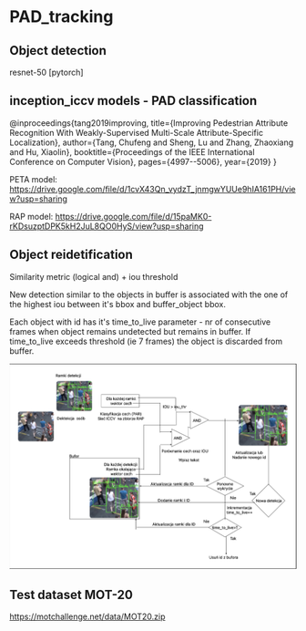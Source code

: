 # PAD_tracking

## Object detection
resnet-50 [pytorch]

## inception_iccv models - PAD classification
@inproceedings{tang2019improving,
  title={Improving Pedestrian Attribute Recognition With Weakly-Supervised Multi-Scale Attribute-Specific Localization},
  author={Tang, Chufeng and Sheng, Lu and Zhang, Zhaoxiang and Hu, Xiaolin},
  booktitle={Proceedings of the IEEE International Conference on Computer Vision},
  pages={4997--5006},
  year={2019}
}

PETA model:
https://drive.google.com/file/d/1cvX43Qn_vydzT_jnmgwYUUe9hIA161PH/view?usp=sharing

RAP model:
https://drive.google.com/file/d/15paMK0-rKDsuzptDPK5kH2JuL8QO0HyS/view?usp=sharing

## Object reidetification
Similarity metric (logical and) + iou threshold

New detection similar to the objects in buffer is associated with the one of the highest iou between it's bbox and buffer_object bbox. 

Each object with id has it's time_to_live parameter - nr of consecutive frames when object remains undetected but remains in buffer. If time_to_live exceeds threshold (ie 7 frames) the object is discarded from buffer.

![alt text](img/schemat.png)

## Test dataset MOT-20
https://motchallenge.net/data/MOT20.zip


